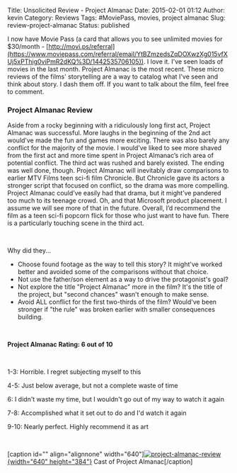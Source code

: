 Title: Unsolicited Review - Project Almanac
Date: 2015-02-01 01:12
Author: kevin
Category: Reviews
Tags: #MoviePass, movies, project almanac
Slug: review-project-almanac
Status: published

I now have Movie Pass (a card that allows you to see unlimited movies for \$30/month - [http://movi.ps/referral](https://www.moviepass.com/referral/email/YtBZmzedsZqDOXwzXg015vfXUj5xPThig0viPmR2dKQ%3D/1442535706105)). I love it. I've seen loads of movies in the last month. Project Almanac is the most recent. These micro reviews of the films' storytelling are a way to catalog what I've seen and think about story. I dash them off. If you want to talk about the film, feel free to comment.

### Project Almanac Review

Aside from a rocky beginning with a ridiculously long first act, Project Almanac was successful. More laughs in the beginning of the 2nd act would’ve made the fun and games more exciting. There was also barely any conflict for the majority of the movie. I would’ve liked to see more shaved from the first act and more time spent in Project Almanac’s rich area of potential conflict. The third act was rushed and barely existed. The ending was well done, though. Project Almanac will inevitably draw comparisons to earlier MTV Films teen sci-fi film Chronicle. But Chronicle gave its actors a stronger script that focused on conflict, so the drama was more compelling. Project Almanac could’ve easily had that drama, but it might’ve pandered too much to its teenage crowd. Oh, and that Microsoft product placement. I assume we will see more of that in the future. Overall, I’d recommend the film as a teen sci-fi popcorn flick for those who just want to have fun. There is a particularly touching scene in the third act.

 

Why did they...

-   Choose found footage as the way to tell this story? It might've worked better and avoided some of the comparisons without that choice.
-   Not use the father/son element as a way to drive the protagonist's goal?
-   Not explore the title "Project Almanac" more in the film? It's the title of the project, but "second chances" wasn't enough to make sense.
-   Avoid ALL conflict for the first two-thirds of the film? Would've been stronger if "the rule" was broken earlier with smaller consequences building.

 

**Project Almanac Rating: 6 out of 10**

 

1-3: Horrible. I regret subjecting myself to this

4-5: Just below average, but not a complete waste of time

6: I didn't waste my time, but I wouldn't go out of my way to watch it again

7-8: Accomplished what it set out to do and I'd watch it again

9-10: Nearly perfect. Highly recommend it as art

 

\[caption id="" align="alignnone" width="640"\][![project-almanac-review](http://40.media.tumblr.com/2bdf3614184f1a760cf7ffe7af22f444/tumblr_ni3bbyKkR91u52it3o1_1280.png){width="640" height="384"}](http://http://www.projectalmanac.com/) Cast of Project Almanac\[/caption\]

 
